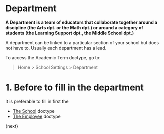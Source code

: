 <!-- add-breadcrumbs -->
# Department

**A Department is a team of educators that collaborate together around a discipline (the Arts dpt. or the Math dpt.) or around a category of students (the Learning Support dpt., the Middle School dpt.)**

A department can be linked to a particular section of your school but does not have to.  Usually each department has a lead.  

To access the Academic Term doctype, go to:

> Home > School Settings > Department  

# 1. Before to fill in the department
It is preferable to fill in first the

* [The School](/docs/user/manual/en/education-settings/01_school) doctype
* [The Employee](/docs/user/manual/en/hr/employee.md) doctype

{next}
